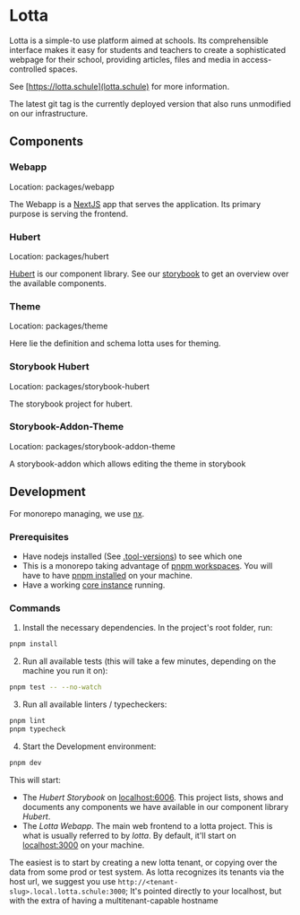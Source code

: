 # Lotta

Lotta is a simple-to use platform aimed at schools.
Its comprehensible interface makes it easy for students and teachers
to create a sophisticated webpage for their school,
providing articles, files and media in access-controlled spaces.

See [https://lotta.schule](lotta.schule) for more information.

The latest git tag is the currently deployed version that also runs
unmodified on our infrastructure.

## Components

### Webapp

Location: packages/webapp

The Webapp is a [NextJS](https://nextjs.org/) app that serves the application.
Its primary purpose is serving the frontend.

### Hubert

Location: packages/hubert

[Hubert](https://www.npmjs.com/package/@lotta-schule/hubert) is our component library.
See our [storybook](https://lotta-schule.github.io/web) to get an overview over the
available components.

### Theme

Location: packages/theme

Here lie the definition and schema lotta uses for theming.

### Storybook Hubert

Location: packages/storybook-hubert

The storybook project for hubert.

### Storybook-Addon-Theme

Location: packages/storybook-addon-theme

A storybook-addon which allows editing the theme in storybook

## Development

For monorepo managing, we use [nx](https://nx.dev/).

### Prerequisites

- Have nodejs installed (See [.tool-versions](.tool-versions)) to see which one
- This is a monorepo taking advantage of [pnpm workspaces](https://pnpm.io/workspaces).
  You will have to have [pnpm installed](https://pnpm.io/installation) on your machine.
- Have a working [core instance](https://github.com/lotta-schule/core) running.

### Commands

1. Install the necessary dependencies. In the project's root folder, run:

```sh
pnpm install
```

2. Run all available tests (this will take a few minutes, depending on the machine you run it on):

```sh
pnpm test -- --no-watch
```

3. Run all available linters / typecheckers:

```sh
pnpm lint
pnpm typecheck
```

4. Start the Development environment:

```sh
pnpm dev
```

This will start:

- The _Hubert Storybook_ on [localhost:6006](http://localhost:6006).
  This project lists, shows and documents any components we have available
  in our component library _Hubert_.
- The _Lotta Webapp_. The main web frontend to a lotta project.
  This is what is usually referred to by _lotta_.
  By default, it'll start on [localhost:3000](http://localhost:3000) on
  your machine.

The easiest is to start by creating a new lotta tenant, or copying over
the data from some prod or test system. As lotta recognizes its tenants
via the host url, we suggest you use `http://<tenant-slug>.local.lotta.schule:3000`;
It's pointed directly to your localhost, but with the extra of having
a multitenant-capable hostname

